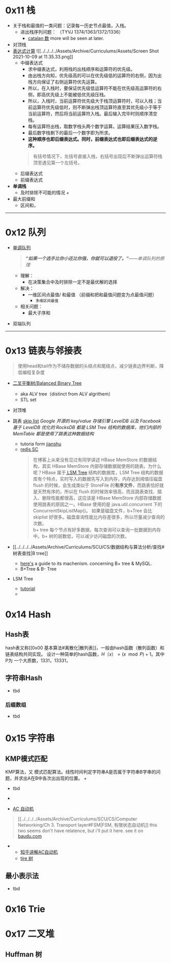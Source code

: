 # 0x11 栈
+ 关于栈和最值的一类问题：记录每一历史节点最值，入栈。
	+ 进出栈序列问题： （TYVJ 1374/1363/1372/1336）
		+  [catalan 数](https://www.cnblogs.com/Morning-Glory/p/11747744.html) more will be seen at later.
+ 对顶栈 
+ [表达式计算](https://www.cnblogs.com/dolphin0520/p/3708602.html)
 ![[../../../../Assets/Archive/Curriculums/Assets/Screen Shot 2021-10-09 at 11.35.33.png]]
	+ 中缀表达式
		+ 求中缀表达式，利用栈的出栈顺序和运算符的优先级。
		+ 由出栈方向知，优先级高的可以在优先级低的运算符的右侧，因为出栈方向保证了右侧运算符优先运算。
		+ 所以，在入栈时，要保证优先级低运算符不能在优先级高运算符的右侧，即高优先级上不能被低优先级压栈。
		+ 所以，入栈时，当前运算符优先级大于栈顶运算符时，可以入栈；当前运算符优先级低时，则不断弹出栈顶运算符直至其优先级小于等于当前运算符，然后将当前运算符入栈。最后输入完毕时则顺序清空栈。
		+ 每有运算符出栈，取数字栈头两个数字运算。运算结果压入数字栈。
		+ 最后数字栈剩下的最后一个数字即为所求。
		+ **这种顺序也即后缀表达式。同时，前缀表达式也即后缀表达式的逆序。**
		> 有括号情况下，左括号直接入栈，右括号出现后不断弹出运算符栈顶至遇见第一个左括号。  
	+ 后缀表达式
	+ 前缀表达式
+ **单调栈**
	+ 及时排除不可能的情况
		+ 
+ 最大前缀和
	+ 区间和，
---
# 0x12 队列
+ [单调队列](https://zhuanlan.zhihu.com/p/346354943)
	 >_**“如果一个选手比你小还比你强，你就可以退役了。”**——单调队列的原理_
	+ 理解：
		+ 在决策集合中及时排除一定不是最优解的选择
	+ 解决：
		+ 一维区间点最值/ 和最值 （前缀和把和最值问题变为点最值问题）
			+ `多维区间最值`
	+ 相关问题：
		+ 最大子序和

+ 双端队列


---
# 0x13 链表与邻接表
> 使用head和tail作为不储存数据的头结点和尾结点，减少链表边界判断，降低编程复杂度

+ [二叉平衡树/Balanced Binary Tree](https://www.cnblogs.com/zhangbaochong/p/5164994.html)
	+ aka ALV tree（distinct from ALV algrithem）
	+ STL set
+ 对顶堆
+ 跳表 [skip list](https://www.jianshu.com/p/9d8296562806)</b>
 _Google 开源的 key/value 存储引擎 LevelDB 以及 Facebook 基于 LevelDB 优化的 RocksDB 都是 LSM Tree 结构的数据库，他们内部的 MemTable 都是使用了跳表这种数据结构_
	 + tutoria form [jianshu](https://www.jianshu.com/p/9d8296562806)	
	+ [redis SC](https://github.com/redis/redis/blob/unstable/src/t_zset.c)
		> 在博客上从来没有见过有同学讲述 HBase MemStore 的数据结构，其实 HBase MemStore 内部存储数据就使用的跳表。为什么呢？HBase 属于[ LSM Tree](https://zhuanlan.zhihu.com/p/181498475) 结构的数据库，LSM Tree 结构的数据库有个特点，实时写入的数据先写入到内存，内存达到阈值往磁盘 flush 的时候，会生成类似于 StoreFile 的**有序文件**，而跳表恰好就是天然有序的，所以在 flush 的时候效率很高，而且跳表查找、插入、删除性能都很高，这应该是 HBase MemStore 内部存储数据使用跳表的原因之一。HBase 使用的是 java.util.concurrent 下的 ConcurrentSkipListMap()。
		> 如果是磁盘文件，b+Tree 会比 skiplist 好很多。磁盘查询性能比内存差很多，所以尽量减少查询的次数。  
		> b+ tree 每个节点有好多数据，每次查询可以查询一批数据到内存中。b+ 树的层数低，可以减少访问磁盘的次数。
	
+ [[../../../../Assets/Archive/Curriculums/SCU/CS/数据结构与算法分析/查找#树表查找|B tree]]
	+ [here's](https://www.jianshu.com/p/02738ea10b77) a guide to its machenism. concerning B+ tree & MySQL.  
	+ B+Tree & B- Tree
+ LSM Tree
	+ [tutorial](https://zhuanlan.zhihu.com/p/181498475)
	+ 


# 0x14 Hash

## Hash表
hash表又称[[0x00 基本算法#离散化|散列表]]，一般由hash函数（散列函数）和链表结构共同实现。 设计一种简单的hash函数，$H（x）= (x \mod P) +1$。其中P为 一个大质数，1331，13331，

## 字符串Hash

+ tbd

### 后缀数组
+ tbd


# 0x15 字符串

##  KMP模式匹配
KMP算法，又 模式匹配算法。线性时间判定字符串A是否属于字符串B字串的问题，并求出A在B中各次出出现的位置。
+ 
+ tbd
+ 

+ [AC 自动机](https://blog.csdn.net/bestsort/article/details/82947639)
> [[../../../../Assets/Archive/Curriculums/SCU/CS/Computer Networking/Ch 3. Transport layer#FSM|FSM, 有限状态自动机]] this two seems don't have relatence, but i'll put it here. 
> see it on [baudu.com](https://baike.baidu.com/item/有限状态自动机/2850046?fr=aladdin&fromtitle=有限状态机&fromid=2081914)

+ 
	+ [知乎讲解AC自动机](https://zhuanlan.zhihu.com/p/80325757#:~:text=最著名的多模式匹配算法为AC自动机，它是由贝尔实验室的两位研究人员%20Alfred%20V.%20Aho%20和%20Margaret%20J.Corasick,于1975年发明的，几乎与KMP算法同时问世，至今日仍然在模式匹配领域被广泛应用%E3%80%82%20AC自动机的核心算法仍然是寻找模式串内部规律，达到在每次失配时的高效跳转%E3%80%82%20这一点与单模式匹配KMP算法是一致的%E3%80%82%20不同的是，AC算法寻找的是模式串之间的相同前缀关系%E3%80%82%20在KMP算法中，对于模式串”abcabcacab”，我们知道非前缀子串abc%20%28abca%29cab是模式串的一个前缀%20%28abca%29bcacab，而非前缀子串ab%20%28cabca%29cab不是模式串abcabcacab的前缀，根据此点，我们构造了next数组，实现在匹配失败时的跳转%E3%80%82)
	+ [tire 树](https://www.cnblogs.com/moonandstar08/p/5525344.html#:~:text=Trie树，又称,种哈希树的变种%E3%80%82)


## 最小表示法
+ tbd

# 0x16 Trie





# 0x17 二叉堆
## Huffman 树